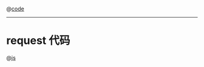 @[code](./src/views/crudView/demo/useAntdCrudSearch/index.vue)

---
# request 代码

@[js](./src/views/crudView/demo/useAntdCrudSearch/request.ts)
